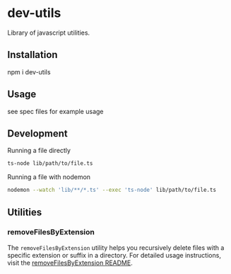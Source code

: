 # dev-utils

Library of javascript utilities.

## Installation

npm i dev-utils

## Usage

see spec files for example usage

## Development
Running a file directly
```bash
ts-node lib/path/to/file.ts
```

Running a file with nodemon

```bash
nodemon --watch 'lib/**/*.ts' --exec 'ts-node' lib/path/to/file.ts
```
## Utilities

### removeFilesByExtension

The `removeFilesByExtension` utility helps you recursively delete files with a specific extension or suffix in a directory. For detailed usage instructions, visit the [removeFilesByExtension README](./lib/removeFilesByExtension/README.md).

